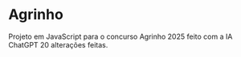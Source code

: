 # Agrinho
Projeto em JavaScript para o concurso Agrinho 2025
feito com a IA ChatGPT
20 alterações feitas.
